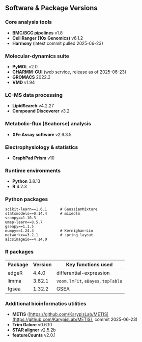 ## Software & Package Versions

### Core analysis tools
- **BMC/BCC pipelines** v1.8  
- **Cell Ranger (10x Genomics)** v6.1.2  
- **Harmony** (latest commit pulled 2025-06-23)

### Molecular-dynamics suite
- **PyMOL** v2.0  
- **CHARMM-GUI** (web service, release as of 2025-06-23)  
- **GROMACS** 2022.3  
- **VMD** v1.94  

### LC-MS data processing
- **LipidSearch** v4.2.27  
- **Compound Discoverer** v3.2  

### Metabolic-flux (Seahorse) analysis
- **XFe Assay software** v2.6.3.5  

### Electrophysiology & statistics
- **GraphPad Prism** v10  

### Runtime environments
- **Python** 3.8.13  
- **R** 4.2.3  

### Python packages
```text
scikit-learn==1.6.1      # GaussianMixture
statsmodels==0.14.4      # mixedlm
scanpy==1.10.3
umap-learn==0.5.7
gseapy==1.1.5
numpy==1.24.3            # Kernighan–Lin
networkx==3.2.1          # spring_layout
aicsimageio==4.14.0
````

### R packages

| Package | Version | Key functions used                    |
| ------- | ------- | ------------------------------------- |
| edgeR   | 4.4.0   | differential-expression               |
| limma   | 3.62.1  | `voom`, `lmFit`, `eBayes`, `topTable` |
| fgsea   | 1.32.2  | GSEA                                  |

### Additional bioinformatics utilities

* **METIS** ([https://github.com/KarypisLab/METIS](https://github.com/KarypisLab/METIS), commit 2025-06-23)
* **Trim Galore** v0.6.10
* **STAR aligner** v2.5.2b
* **featureCounts** v2.0.1

